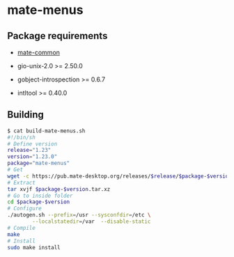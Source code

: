 # mate-menus

## Package requirements

  * [mate-common](mate-common.md)

  * gio-unix-2.0 >= 2.50.0

  * gobject-introspection >= 0.6.7

  * intltool >= 0.40.0

## Building


```bash
$ cat build-mate-menus.sh
#!/bin/sh
# Define version
release="1.23"
version="1.23.0"
package="mate-menus"
# Get
wget -c https://pub.mate-desktop.org/releases/$release/$package-$version.tar.xz
# Extract
tar xvjf $package-$version.tar.xz
# Go to inside folder
cd $package-$version
# Configure
./autogen.sh --prefix=/usr --sysconfdir=/etc \
        --localstatedir=/var  --disable-static
# Compile
make
# Install
sudo make install
```
